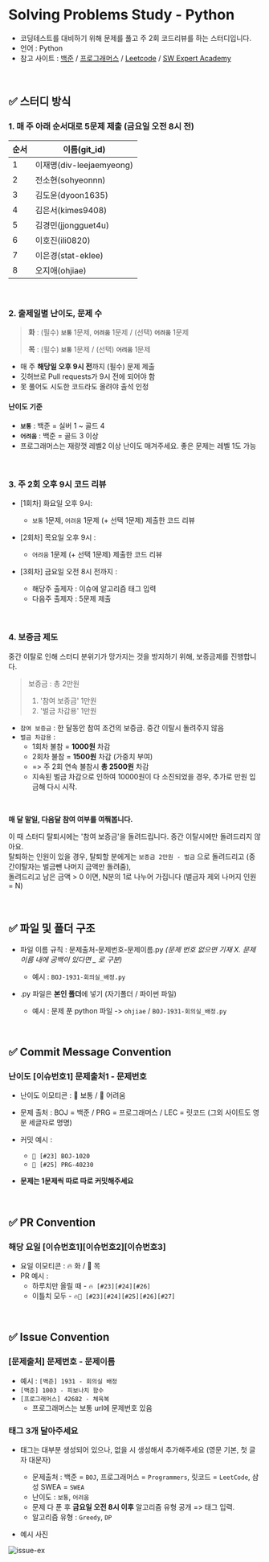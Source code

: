 # Solving Problems Study - Python

- 코딩테스트를 대비하기 위해 문제를 풀고 주 2회 코드리뷰를 하는 스터디입니다.
- 언어 : Python
- 참고 사이트 : [백준](https://www.acmicpc.net/) / [프로그래머스](https://programmers.co.kr/) / [Leetcode](https://leetcode.com/explore/) / [SW Expert Academy](https://swexpertacademy.com/)

<br>
<p>
</p>

## ✅ 스터디 방식

### 1. 매 주 아래 순서대로 5문제 제출 (금요일 오전 8시 전)
  
|순서|이름(git_id)|
|---|------|
|1|이재명(div-leejaemyeong)|
|2|전소현(sohyeonnn)|
|3|김도윤(dyoon1635)|
|4|김은서(kimes9408)|
|5|김경민(jjongguet4u)|
|6|이호진(ili0820)|
|7|이은경(stat-eklee)|
|8|오지애(ohjiae)|

<br>
<p>
</p>  

### 2. 출제일별 난이도, 문제 수

> **화** : (필수) **`보통`** 1문제, **`어려움`** 1문제 / (선택) **`어려움`** 1문제<p>
  **목** : (필수) **`보통`** 1문제 / (선택) **`어려움`** 1문제

- 매 주 **해당일 오후 9시 전**까지 (필수) 문제 제출
- 깃허브로 Pull requests가 9시 전에 되어야 함
- 못 풀어도 시도한 코드라도 올려야 출석 인정

<p>
</p>   
  
#### 난이도 기준
- **`보통`** : 백준 = 실버 1 ~ 골드 4
- **`어려움`** : 백준 = 골드 3 이상
- 프로그래머스는 재량껏 레벨2 이상 난이도 매겨주세요. 좋은 문제는 레벨 1도 가능

<br>
<p>
</p>  
  
### 3. 주 2회 **오후 9시** 코드 리뷰

- [1회차] 화요일 오후 9시:

  - `보통` 1문제, `어려움` 1문제 (+ 선택 1문제) 제출한 코드 리뷰

- [2회차] 목요일 오후 9시 :

  - `어려움` 1문제 (+ 선택 1문제) 제출한 코드 리뷰

- [3회차] 금요일 오전 8시 전까지 :

  - 해당주 출제자 : 이슈에 알고리즘 태그 입력
  - 다음주 출제자 : 5문제 제출 


<br>
<p>
</p>  

### 4. 보증금 제도
중간 이탈로 인해 스터디 분위기가 망가지는 것을 방지하기 위해, 보증금제를 진행합니다.

> 보증금 : 총 2만원
> 1) '참여 보증금' 1만원
> 2) '벌금 차감용' 1만원

<p>
</p>

- `참여 보증금` : 한 달동안 참여 조건의 보증금. 중간 이탈시 돌려주지 않음
- `벌금 차감용` : 
  - 1회차 불참 = **1000원** 차감
  - 2회차 불참 = **1500원** 차감 (가중치 부여)
  - => 주 2회 연속 불참시 **총 2500원** 차감
  - 지속된 벌금 차감으로 인하여 10000원이 다 소진되었을 경우, 추가로 만원 입금해 다시 시작.


<br>
<p>
</p>

**매 달 말일, 다음달 참여 여부를 여쭤봅니다.** <p>
이 때 스터디 탈퇴시에는 '참여 보증금'을 돌려드립니다. 중간 이탈시에만 돌려드리지 않아요. <br>
탈퇴하는 인원이 있을 경우, 탈퇴할 분에게는 `보증금 2만원 - 벌금` 으로 돌려드리고 (중간이탈자는 벌금뺀 나머지 금액만 돌려줌), <br>
돌려드리고 남은 금액 > 0 이면, N분의 1로 나누어 가집니다 (벌금자 제외 나머지 인원 = N) <p>

<br>
<p>
</p>



## ✅ 파일 및 폴더 구조

- 파일 이름 규칙 : 문제출처-문제번호-문제이름.py _(문제 번호 없으면 기재 X. 문제 이름 내에 공백이 있다면 \_ 로 구분)_
  - 예시 : `BOJ-1931-회의실_배정.py`

- .py 파일은 **본인 폴더**에 넣기 (자기폴더 / 파이썬 파일)
  - 예시 : 문제 푼 python 파일 -> `ohjiae` / `BOJ-1931-회의실_배정.py`

<br>
<p>
</p>

## ✅ Commit Message Convention
### 난이도 [이슈번호1] 문제출처1 - 문제번호

- 난이도 이모티콘 : 🔵 보통 / 🔴 어려움 
- 문제 출처 : BOJ = 백준 / PRG = 프로그래머스 / LEC = 릿코드 (그외 사이트도 영문 세글자로 명명)
- 커밋 예시 : 
  - `🔵 [#23] BOJ-1020`
  - `🔴 [#25] PRG-40230`

- **문제는 1문제씩 따로 따로 커밋해주세요**

<br>
<p>
</p>

## ✅ PR Convention
### 해당 요일 [이슈번호1][이슈번호2][이슈번호3]

- 요일 이모티콘 : 🔥 화 / 🌳 목
- PR 예시 :
  - 하루치만 올릴 때 - `🔥 [#23][#24][#26]`
  - 이틀치 모두 - `🔥🌳 [#23][#24][#25][#26][#27]`

<br>
<p>
</p>

## ✅ Issue Convention
### [문제출처] 문제번호 - 문제이름

- 예시 : `[백준] 1931 - 회의실 배정`
- `[백준] 1003 - 피보나치 함수`
- `[프로그래머스] 42682 - 체육복`
  - 프로그래머스는 보통 url에 문제번호 있음

<p>
</p>

### 태그 **3개** 달아주세요

- 태그는 대부분 생성되어 있으나, 없을 시 생성해서 추가해주세요 (영문 기본, 첫 글자 대문자)
  - 문제출처 : 백준 = `BOJ`, 프로그래머스 = `Programmers`, 릿코드 = `LeetCode`, 삼성 SWEA = `SWEA`
  - 난이도 : `보통`, `어려움`
  - 문제 다 푼 후 **금요일 오전 8시 이후** 알고리즘 유형 공개 => 태그 입력.
  - 알고리즘 유형 : `Greedy`, `DP`
  
- 예시 사진<br>

![issue-ex](https://user-images.githubusercontent.com/77822999/156030422-98f6aed0-28d9-4a7d-99f8-fc661ab66532.png)
